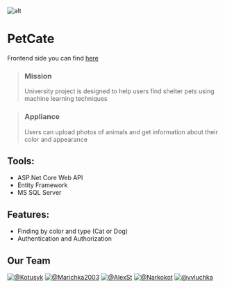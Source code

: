 ![alt](https://libg.s3.us-east-2.amazonaws.com/download/Best-Friend.jpg "shih-tzu")


# PetCate
Frontend side you can find [here](https://github.com/Kotusyk/ml-university-project-client)
>### **Mission**
> University project is designed to help users find shelter pets using machine learning techniques

>### **Appliance**
> Users can upload photos of animals and get information about their color and appearance

## Tools:
* ASP.Net Core Web API
* Entity Framework
* MS SQL Server

## Features:
* Finding by color and type (Cat or Dog)
* Authentication and Authorization
  
## Our Team
[![@Kotusyk](https://avatars.githubusercontent.com/u/72945528?s=100&v=4)](https://github.com/Kotusyk)
[![@Marichka2003](https://avatars.githubusercontent.com/u/91660359?s=100&v=4)](https://github.com/Marichka2003)
[![@AlexSt](https://avatars.githubusercontent.com/u/91662274?s=100&v=4)](https://github.com/AlexStepanyk5)
[![@Narkokot](https://avatars.githubusercontent.com/u/71886509?s=100&v=4)](https://github.com/Narkokot)
[![@vvluchka](https://avatars.githubusercontent.com/u/85413844?s=100&v=4)](https://github.com/vvluchka)


